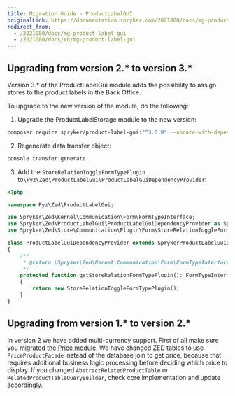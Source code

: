 ```yaml
---
title: Migration Guide - ProductLabelGUI
originalLink: https://documentation.spryker.com/2021080/docs/mg-product-label-gui
redirect_from:
  - /2021080/docs/mg-product-label-gui
  - /2021080/docs/en/mg-product-label-gui
---
```


## Upgrading from version 2.* to version 3.*
Version 3.* of the ProductLabelGui module adds the possibility to assign stores to the product labels in the Back Office.

 To upgrade to the new version of the module, do the following:

1. Upgrade the ProductLabelStorage module to the new version:
```Bash
composer require spryker/product-label-gui:"^3.0.0" --update-with-dependencies
```
2. Regenerate data transfer object: 
```Bash
console transfer:generate
```
3. Add the `StoreRelationToggleFormTypePlugin` to`\Pyz\Zed\ProductLabelGui\ProductLabelGuiDependencyProvider`:
```PHP
<?php

namespace Pyz\Zed\ProductLabelGui;

use Spryker\Zed\Kernel\Communication\Form\FormTypeInterface;
use Spryker\Zed\ProductLabelGui\ProductLabelGuiDependencyProvider as SprykerProductLabelGuiDependencyProvider;
use Spryker\Zed\Store\Communication\Plugin\Form\StoreRelationToggleFormTypePlugin;

class ProductLabelGuiDependencyProvider extends SprykerProductLabelGuiDependencyProvider
{
    /**
     * @return \Spryker\Zed\Kernel\Communication\Form\FormTypeInterface
     */
    protected function getStoreRelationFormTypePlugin(): FormTypeInterface
    {
        return new StoreRelationToggleFormTypePlugin();
    }
}
```

## Upgrading from version 1.* to version 2.*
In version 2 we have added multi-currency support. First of all make sure you [migrated the Price module](/docs/scos/dev/migration-and-integration/202001.0/module-migration-guides/mg-price). We have changed ZED tables to use `PriceProductFacade` instead of the database join to get price, because that requires additional business logic processing before deciding which price to display. If you changed `AbstractRelatedProductTable` or `RelatedProductTableQueryBuilder`, check core implementation and update accordingly.

<!--Last review date: Nov 23, 2017 by Aurimas Ličkus  -->
